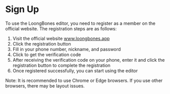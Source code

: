 # Sign Up

To use the LoongBones editor, you need to register as a member on the official website. The registration steps are as follows:
1. Visit the official website www.loongbones.app
2. Click the registration button
3. Fill in your phone number, nickname, and password
4. Click to get the verification code
5. After receiving the verification code on your phone, enter it and click the registration button to complete the registration
6. Once registered successfully, you can start using the editor

Note:
It is recommended to use Chrome or Edge browsers. If you use other browsers, there may be layout issues.